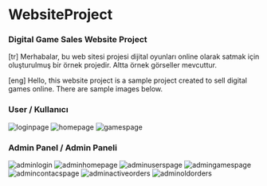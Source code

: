 # WebsiteProject
### Digital Game Sales Website Project

[tr]
Merhabalar, bu web sitesi projesi dijital oyunları online olarak satmak için oluşturulmuş bir örnek projedir. Altta örnek görseller mevcuttur.

[eng]
Hello, this website project is a sample project created to sell digital games online. There are sample images below.


### User / Kullanıcı

![loginpage](https://github.com/CanBagirhanUmit/WebsiteProject/assets/130563059/58e2ad8e-7592-4980-9db4-a341dbdc1873)
![homepage](https://github.com/CanBagirhanUmit/WebsiteProject/assets/130563059/0de3c1e1-0b3c-4dd8-8b9b-b1fc391c530a)
![gamespage](https://github.com/CanBagirhanUmit/WebsiteProject/assets/130563059/21bb4952-e065-458b-9fa5-803320231f7c)


### Admin Panel / Admin Paneli

![adminlogin](https://github.com/CanBagirhanUmit/WebsiteProject/assets/130563059/b9f2025d-9791-4d1a-ae85-4ceb6155d3d1)
![adminhomepage](https://github.com/CanBagirhanUmit/WebsiteProject/assets/130563059/6fbe0763-e3a5-4a20-9d7c-365407cf3fec)
![adminuserspage](https://github.com/CanBagirhanUmit/WebsiteProject/assets/130563059/6da8543e-58b9-46ec-8f7e-4dd66b4c4d7a)
![admingamespage](https://github.com/CanBagirhanUmit/WebsiteProject/assets/130563059/6f0cdc06-186f-4f22-89cd-8ad0d5c6122e)
![admincontacspage](https://github.com/CanBagirhanUmit/WebsiteProject/assets/130563059/3685e553-930d-44f2-bb8f-03437c90767a)
![adminactiveorders](https://github.com/CanBagirhanUmit/WebsiteProject/assets/130563059/d71f187c-7c6c-41a1-bcb8-bcc54b4945eb)
![adminoldorders](https://github.com/CanBagirhanUmit/WebsiteProject/assets/130563059/b5720694-eec4-4c9f-a6f7-edc8726c85b1)


